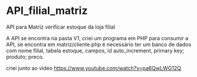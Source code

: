 # API_filial_matriz
API para Matriz verificar estoque da loja filial

A API se encontra na pasta V1, criei um programa em PHP para consumir a API, se encontra em matriz/cliente.php
é necessário ter um banco de dados com nome filial, tabela estoque, campos, id auto_increment, primary key; produto; preco.

criei junto ao vídeo https://www.youtube.com/watch?v=pa6QwLWG12Q
